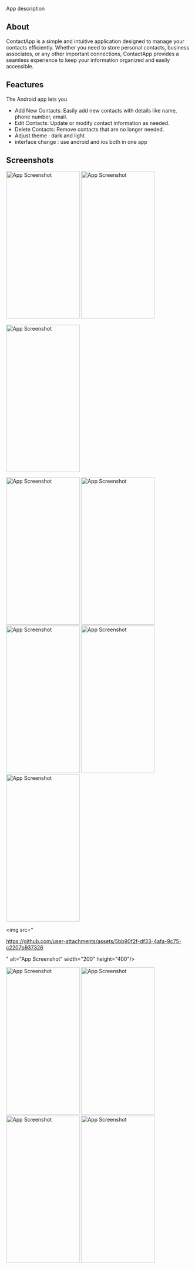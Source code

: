 
App description 
## About
ContactApp is a simple and intuitive application designed to manage your contacts efficiently.
Whether you need to store personal contacts, business associates, or any other important connections, ContactApp provides a seamless experience to keep your information organized and easily accessible.

## Feactures

The Android app lets you
- Add New Contacts: Easily add new contacts with details like name, phone number, email.
- Edit Contacts: Update or modify contact information as needed.
- Delete Contacts: Remove contacts that are no longer needed.
- Adjust theme : dark and light
- interface change : use android and ios both in one app




## Screenshots
<img src="https://github.com/user-attachments/assets/d86ec024-e3ee-4572-9787-495a9e5ec2da" alt="App Screenshot" width="200" height="400"/>

<img src="https://github.com/user-attachments/assets/6ce37571-8759-40e2-b7d8-b9150a050cb1" alt="App Screenshot" width="200" height="400"/>

<img src="https://github.com/user-attachments/assets/67c86e0e-d337-4d3c-bd95-c515f06f3798"
 alt="App Screenshot" width="200" height="400"/>
 
<img src="https://github.com/user-attachments/assets/04db83e9-553d-4934-877f-4e97bce4dad2" alt="App Screenshot" width="200" height="400"/>

<img src="https://github.com/user-attachments/assets/ad1f2cc3-72b3-46f2-bcc7-cb0c87d93363" alt="App Screenshot" width="200" height="400"/>

<img src="https://github.com/user-attachments/assets/6bef355d-63e7-4cc8-89b5-03f3708d52c4" alt="App Screenshot" width="200" height="400"/>

<img src="https://github.com/user-attachments/assets/d4db99fd-e260-4059-aade-a1f33738d161" alt="App Screenshot" width="200" height="400"/>

<img src="https://github.com/user-attachments/assets/2e45b267-cf29-4fb3-b66a-03b8c5ed8ba2" alt="App Screenshot" width="200" height="400"/>

<img src="

https://github.com/user-attachments/assets/5bb90f2f-df33-4afa-9c75-c2207b937326

" alt="App Screenshot" width="200" height="400"/>

<img src="https://github.com/user-attachments/assets/a685c878-1659-4d18-9219-32efbc9c8fcb" alt="App Screenshot" width="200" height="400"/>

<img src="https://github.com/user-attachments/assets/56f703b1-f8be-484f-903b-f3b9ca16c12b" alt="App Screenshot" width="200" height="400"/>

<img src="https://github.com/user-attachments/assets/4e511010-90c7-414a-b02e-6e8c29f1cf60" alt="App Screenshot" width="200" height="400"/>
<img src="https://github.com/user-attachments/assets/ff9fc970-3c11-4a73-965a-d0470d7b3671"
 alt="App Screenshot" width="200" height="400"/>



